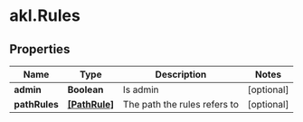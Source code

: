 # akl.Rules

## Properties

Name | Type | Description | Notes
------------ | ------------- | ------------- | -------------
**admin** | **Boolean** | Is admin | [optional] 
**pathRules** | [**[PathRule]**](PathRule.md) | The path the rules refers to | [optional] 


